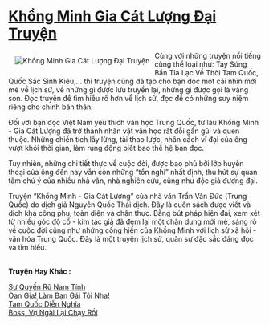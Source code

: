 <a href="https://utruyen.com/truyen/khong-minh-gia-cat-luong-dai-truyen/20462/" title="Khổng Minh Gia Cát Lượng Đại Truyện"><h1>Khổng Minh Gia Cát Lượng Đại Truyện</h1></a><div style="display:table"><img align="right" style="float: left; padding: 10px;" src="https://utruyen.com/images/story/200x260/khong-minh-gia-cat-luong-dai-truyen.jpg" alt="Khổng Minh Gia Cát Lượng Đại Truyện"> Cùng với những truyện nổi tiếng cùng thể loại như: Tay Súng Bắn Tỉa Lạc Về Thời Tam Quốc, Quốc Sắc Sinh Kiêu,... thì truyện cũng đã tạo cho bạn đọc một cái nhìn mới mẻ về lịch sử, về những gì được lưu truyền lại, những gì được gọi là vàng son. Đọc truyện để tìm hiểu rõ hơn về lịch sử, đọc để có những suy niệm riêng cho chính bản thân.<p></p>Đối với bạn đọc Việt Nam yêu thích văn học Trung Quốc, từ lâu Khổng Minh - Gia Cát Lượng đã trở thành nhân vật văn học rất đỗi gần gũi và quen thuộc. Những chiến tích lẫy lừng, tài thao lược, nhân cách vĩ đại của ông vượt khỏi thời gian, làm rung động biết bao thế hệ bạn đọc. <p></p>Tuy nhiên, những chi tiết thực về cuộc đời, được bao phủ bởi lớp huyền thoại của ông đến nay vẫn còn những “tồn nghi” nhất định, thu hút sự quan tâm chú ý của nhiều nhà văn, nhà nghiên cứu, cũng như độc giả đương đại.<p></p>Truyện “Khổng Minh - Gia Cát Lượng” của nhà văn Trần Văn Đức (Trung Quốc) do dịch giả Nguyễn Quốc Thái dịch. Đây là cuốn sách được viết và dịch khá công phu, toàn diện và chân thực. Bằng bút pháp hiện đại, xem xét từ nhiều góc độ cổ - kim tác giả đã đem lại một chân dung mới mẻ, sáng rõ về cuộc đời cũng như những cống hiến của Khổng Minh với lịch sử xã hội - văn hóa Trung Quốc. Đây là một truyện lịch sử, quân sự đặc sắc đáng đọc và tìm hiểu.</div><p><br><b>Truyện Hay Khác :</b></p><a href="https://utruyen.com/truyen/su-quyen-ru-nam-tinh/19052/" alt="Sự Quyến Rũ Nam Tính">Sự Quyến Rũ Nam Tính</a><br/><a href="https://www.flickr.com/photos/184340401@N07/48808990902/" alt="Oan Gia! Làm Bạn Gái Tôi Nha!">Oan Gia! Làm Bạn Gái Tôi Nha!</a><br/><a href="https://github.com/quanluxury/ngontinhhot/tree/master/truyenhay/21593/" alt="Tam Quốc Diễn Nghĩa">Tam Quốc Diễn Nghĩa</a><br/><a href="https://github.com/quanluxury/ngontinhhot/tree/master/truyenhay/19029/" alt="Boss, Vợ Ngài Lại Chạy Rồi">Boss, Vợ Ngài Lại Chạy Rồi</a><br/>